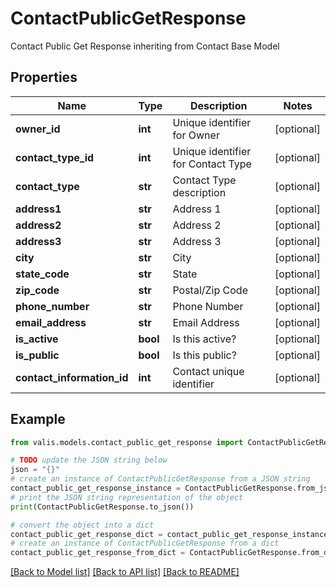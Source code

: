 # ContactPublicGetResponse

Contact Public Get Response inheriting from Contact Base Model

## Properties

Name | Type | Description | Notes
------------ | ------------- | ------------- | -------------
**owner_id** | **int** | Unique identifier for Owner | [optional] 
**contact_type_id** | **int** | Unique identifier for Contact Type | [optional] 
**contact_type** | **str** | Contact Type description | [optional] 
**address1** | **str** | Address 1 | [optional] 
**address2** | **str** | Address 2 | [optional] 
**address3** | **str** | Address 3 | [optional] 
**city** | **str** | City | [optional] 
**state_code** | **str** | State | [optional] 
**zip_code** | **str** | Postal/Zip Code | [optional] 
**phone_number** | **str** | Phone Number | [optional] 
**email_address** | **str** | Email Address | [optional] 
**is_active** | **bool** | Is this active? | [optional] 
**is_public** | **bool** | Is this public? | [optional] 
**contact_information_id** | **int** | Contact unique identifier | [optional] 

## Example

```python
from valis.models.contact_public_get_response import ContactPublicGetResponse

# TODO update the JSON string below
json = "{}"
# create an instance of ContactPublicGetResponse from a JSON string
contact_public_get_response_instance = ContactPublicGetResponse.from_json(json)
# print the JSON string representation of the object
print(ContactPublicGetResponse.to_json())

# convert the object into a dict
contact_public_get_response_dict = contact_public_get_response_instance.to_dict()
# create an instance of ContactPublicGetResponse from a dict
contact_public_get_response_from_dict = ContactPublicGetResponse.from_dict(contact_public_get_response_dict)
```
[[Back to Model list]](../README.md#documentation-for-models) [[Back to API list]](../README.md#documentation-for-api-endpoints) [[Back to README]](../README.md)


